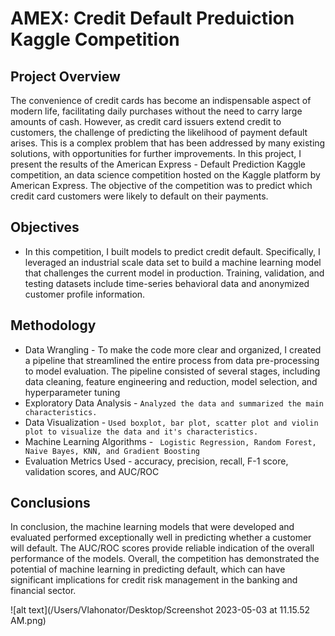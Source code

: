 # AMEX: Credit Default Preduiction Kaggle Competition

## Project Overview
The convenience of credit cards has become an indispensable aspect of modern life, facilitating daily purchases without the need to carry large amounts of cash. However, as credit card issuers extend credit to customers, the challenge of predicting the likelihood of payment default arises. This is a complex problem that has been addressed by many existing solutions, with opportunities for further improvements.
In this project, I present the results of the American Express - Default Prediction Kaggle competition, an data science competition hosted on the Kaggle platform by American Express. The objective of the competition was to predict which credit card customers were likely to default on their payments.
## Objectives
* In this competition, I built models to predict credit default. Specifically, I leveraged an industrial scale data set to build a machine learning model that challenges the current model in production. Training, validation, and testing datasets include time-series behavioral data and anonymized customer profile information.
## Methodology
- Data Wrangling - To make the code more clear and organized, I created a pipeline that streamlined the entire process from data pre-processing to model evaluation. The pipeline consisted of several stages, including data cleaning, feature engineering and reduction, model selection, and hyperparameter tuning
- Exploratory Data Analysis - `Analyzed the data and summarized the main characteristics.`
- Data Visualization - `Used boxplot, bar plot, scatter plot and violin plot to visualize the data and it's characteristics.`
- Machine Learning Algorithms - ` Logistic Regression, Random Forest, Naive Bayes, KNN, and Gradient Boosting`
- Evaluation Metrics Used -  accuracy, precision, recall, F-1 score, validation scores, and AUC/ROC
## Conclusions
In conclusion, the machine learning models that were developed and evaluated performed exceptionally well in predicting whether a customer will default. The AUC/ROC scores provide reliable indication of the overall performance of the models. Overall, the competition has demonstrated the potential of machine learning in predicting default, which can have significant implications for credit risk management in the banking and financial sector.

![alt text](/Users/Vlahonator/Desktop/Screenshot 2023-05-03 at 11.15.52 AM.png)
